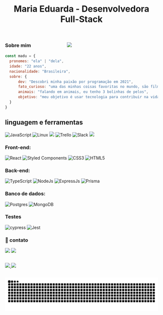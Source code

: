 
<h1 align='center'>Maria Eduarda - Desenvolvedora Full-Stack</h1>
<p align='center'>
</p>
<br />

###  Sobre mim <img align="right" src="https://media0.giphy.com/media/cZVPScEt5ZQmkdGYUe/giphy.gif" width="300">

```javascript
const madu = {
  pronomes: "ela" | "dela",
  idade: "22 anos",
  nacionalidade: "Brasileira",
  sobre: {
      dev: "Descobri minha paixão por programação em 2021",
      fato_curioso: "uma das minhas coisas favoritas no mundo, são filmes de animação",
      animais: "falando em animais, eu tenho 3 bolinhas de pelos",
      objetivo: "meu objetivo é usar tecnologia para contribuir na vida das pessoas da melhor forma"
  }
}
```
## linguagem e ferramentas
![JavaScript](https://img.shields.io/badge/javascript-%23323330.svg?style=for-the-badge&logo=javascript&logoColor=%23F7DF1E)
![Linux](https://img.shields.io/badge/Linux-FCC624?style=for-the-badge&logo=linux&logoColor=black)
![](https://img.shields.io/badge/GIT-E44C30?style=for-the-badge&logo=git&logoColor=white)
![Trello](https://img.shields.io/badge/Trello-%23026AA7.svg?style=for-the-badge&logo=Trello&logoColor=white)
![Slack](https://img.shields.io/badge/Slack-4A154B?style=for-the-badge&logo=slack&logoColor=white)
![](https://img.shields.io/badge/GITHUB-100101?style=for-the-badge&logo=github&logoColor=white)

### Front-end:
![React](https://img.shields.io/badge/react-%2320232a.svg?style=for-the-badge&logo=react&logoColor=%2361DAFB)
![Styled Components](https://img.shields.io/badge/styled--components-DB7093?style=for-the-badge&logo=styled-components&logoColor=white)
![CSS3](https://img.shields.io/badge/css3-%231572B6.svg?style=for-the-badge&logo=css3&logoColor=white)
![HTML5](https://img.shields.io/badge/html5-%23E34F26.svg?style=for-the-badge&logo=html5&logoColor=white)

### Back-end:
![TypeScript](https://img.shields.io/badge/typescript-%23007ACC.svg?style=for-the-badge&logo=typescript&logoColor=white)
![NodeJs](https://img.shields.io/badge/node.js-6DA55F?style=for-the-badge&logo=node.js&logoColor=white)
![ExpressJs](https://img.shields.io/badge/Express.js-000000?style=for-the-badge&logo=express&logoColor=white)
![Prisma](https://img.shields.io/badge/Prisma-3982CE?style=for-the-badge&logo=Prisma&logoColor=white)

### Banco de dados:
![Postgres](https://img.shields.io/badge/postgres-%23316192.svg?style=for-the-badge&logo=postgresql&logoColor=white)
![MongoDB](https://img.shields.io/badge/MongoDB-%234ea94b.svg?style=for-the-badge&logo=mongodb&logoColor=white)

### Testes
![cypress](https://img.shields.io/badge/-cypress-%23E5E5E5?style=for-the-badge&logo=cypress&logoColor=058a5e)
![Jest](https://img.shields.io/badge/Jest-C21325?style=for-the-badge&logo=jest&logoColor=white)

### 📩 contato

<p>
 <a href="https://www.linkedin.com/in/maria-eduarda-marinho-schwarz-186ba2232/" target="_blank"><img src="https://img.shields.io/badge/-LinkedIn-%230077B5?style=for-the-badge&logo=linkedin&logoColor=white" target="_blank"></a>
 <a href="mailto:mariaschwarzdev@gmail.com"><img src="https://img.shields.io/badge/Gmail-D14836?style=for-the-badge&logo=gmail&logoColor=white" target="blank"></ a>
</p>

 ## 
<div>
  <img height="150em" src="https://github-readme-stats.vercel.app/api?username=MaduDev003&show_icons=true&theme=nightowl"/>
  <img height="150em" src="https://github-readme-stats.vercel.app/api/top-langs/?username=MaduDev003&layout=compact&theme=nightowl"/>
</div>

##

<picture>
  <source media="(prefers-color-scheme: dark)" srcset="https://raw.githubusercontent.com/MaduDev003/MaduDev003/output/github-contribution-grid-snake-dark.svg">
  <source media="(prefers-color-scheme: light)" srcset="https://raw.githubusercontent.com/MaduDev003/MaduDev003/output/github-contribution-grid-snake.svg">
  <img alt="snake animation" src="https://raw.githubusercontent.com/MaduDev003/MaduDev003/output/github-contribution-grid-snake.svg">
</picture>

